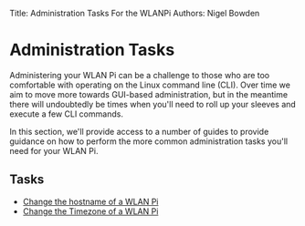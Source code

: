 Title: Administration Tasks For the WLANPi
Authors: Nigel Bowden

# Administration Tasks

Administering your WLAN Pi can be a challenge to those who are too comfortable with operating on the Linux command line (CLI). Over time we aim to move more towards GUI-based administration, but in the meantime there will undoubtedly be times when you'll need to roll up your sleeves and execute a few CLI commands.

In this section, we'll provide access to a number of guides to provide guidance on how to perform the more common administration tasks you'll need for your WLAN Pi.

## Tasks

* [Change the hostname of a WLAN Pi][hostname]
* [Change the Timezone of a WLAN Pi][timezone]

<!-- Link list -->
[back]: index.md
[hostname]: hostname.md
[timezone]: timezone.md

